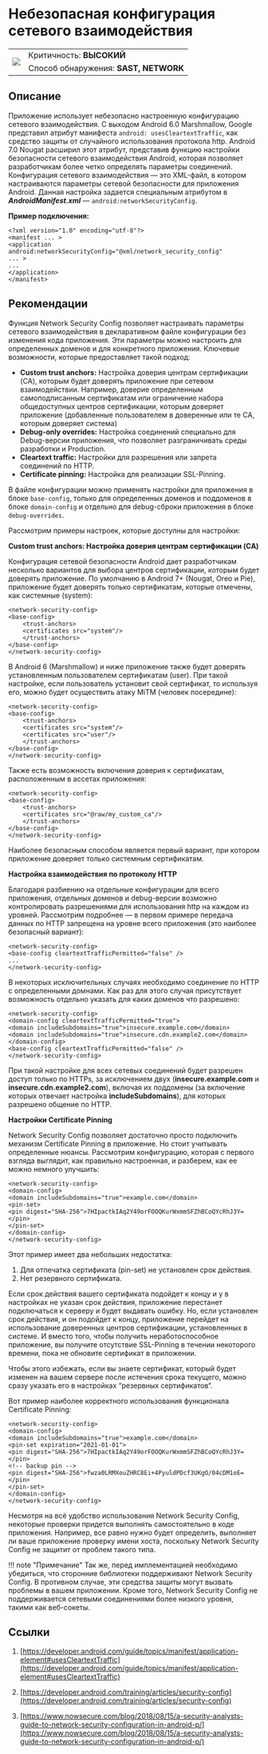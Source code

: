 # Небезопасная конфигурация сетевого взаимодействия

<table class='noborder'>
    <colgroup>
      <col/>
      <col/>
    </colgroup>
    <tbody>
      <tr>
        <td rowspan="2"><img src="../../../img/defekt_vysokij.png"/></td>
        <td>Критичность:<strong> ВЫСОКИЙ</strong></td>
      </tr>
      <tr>
        <td>Способ обнаружения:<strong> SAST, NETWORK</strong></td>
      </tr>
    </tbody>
</table>

## Описание

Приложение использует небезопасно настроенную конфигурацию сетевого взаимодействия. С выходом Android 6.0 Marshmallow, Google представил атрибут манифеста `android: usesCleartextTraffic`, как средство защиты от случайного использования протокола http. Android 7.0 Nougat расширил этот атрибут, представив функцию настройки безопасности сетевого взаимодействия Android, которая позволяет разработчикам более четко определять параметры соединений. Конфигурация сетевого взаимодействия — это XML-файл, в котором настраиваются параметры сетевой безопасности для приложения Android. Данная настройка задается специальным атрибутом в ***AndroidManifest.xml*** — `android:networkSecurityConfig`.

**Пример подключения:**

    <?xml version="1.0" encoding="utf-8"?>
    <manifest ... >
    <application android:networkSecurityConfig="@xml/network_security_config"
    ... >
    ...
    </application>
    </manifest>

## Рекомендации

Функция Network Security Config позволяет настраивать параметры сетевого взаимодействия в декларативном файле конфигурации без изменения кода приложения. Эти параметры можно настроить для определенных доменов и для конкретного приложения. Ключевые возможности, которые предоставляет такой подход:

* **Custom trust anchors:** Настройка доверия центрам сертификации (CA), которым будет доверять приложение при сетевом взаимодействии. Например, доверие определенным самоподписанным сертификатам или ограничение набора общедоступных центров сертификации, которым доверяет приложение (добавленные пользователем в доверенные или те CA, которым доверяет система)
* **Debug-only overrides:** Настройка соединений специально для Debug-версии приложения, что позволяет разграничивать среды разработки и Production.
* **Cleartext traffic:** Настройки для разрешения или запрета соединений по HTTP.
* **Certificate pinning:** Настройка для реализации SSL-Pinning.

В файле конфигурации можно применять настройки для приложения в блоке `base-config`, только для определенных доменов и поддоменов в блоке `domain-config` и отдельно для debug-сброки приложения в блоке `debug-overrides`.

Рассмотрим примеры настроек, которые доступны для настройки:

**Custom trust anchors: Настройка доверия центрам сертификации (CA)**

Конфигурация сетевой безопасности Android дает разработчикам несколько вариантов для выбора центров сертификации, которым будет доверять приложение. По умолчанию в Android 7+ (Nougat, Oreo и Pie), приложение будет доверять только сертификатам, которые отмечены, как системные (system):

    <network-security-config>
    <base-config>
        <trust-anchors>
        <certificates src="system"/>
        </trust-anchors>
    </base-config>
    </network-security-config>

В Android 6 (Marshmallow) и ниже приложение также будет доверять установленным пользователем сертификатам (user). При такой настройке, если пользователь установит свой сертификат, то используя его, можно будет осуществить атаку MiTM (человек посередине):

    <network-security-config>
    <base-config>
        <trust-anchors>
        <certificates src="system"/>
        <certificates src="user"/>
        </trust-anchors>
    </base-config>
    </network-security-config>

Также есть возможность включения доверия к сертификатам, расположенным в ассетах приложения:

    <network-security-config>
    <base-config>
        <trust-anchors>
        <certificates src="@raw/my_custom_ca"/>
        </trust-anchors>
    </base-config>
    </network-security-config>

Наиболее безопасным способом является первый вариант, при котором приложение доверяет только системным сертификатам.

**Настройка взаимодействия по протоколу HTTP**

Благодаря разбиению на отдельные конфигурации для всего приложения, отдельных доменов и debug-версии возможно контролировать разрешениями для использования http на каждом из уровней. Рассмотрим подробнее — в первом примере передача данных по HTTP запрещена на уровне всего приложения (это наиболее безопасный вариант):

    <network-security-config>
    <base-config cleartextTrafficPermitted="false" />
    ...
    </network-security-config>

В некоторых исключительных случаях необходимо соединение по HTTP с определенными домнами. Как раз для этого случая присутствует возможность отдельно указать для каких доменов что разрешено:

    <network-security-config>
    <domain-config cleartextTrafficPermitted="true">
    <domain includeSubdomains="true">insecure.example.com</domain>
    <domain includeSubdomains="true">insecure.cdn.example2.com</domain>
    </domain-config>
    <base-config cleartextTrafficPermitted="false" />
    </network-security-config>

При такой настройке для всех сетевых соединений будет разрешен доступ только по HTTPs, за исключением двух (**insecure.example.com** и **insecure.cdn.example2.com**), включая их поддомены (за включение которых отвечает настройка **includeSubdomains**), для которых разрешено общение по HTTP.

**Настройки Certificate Pinning**

Network Security Config позволяет достаточно просто подключить механизм Certificate Pinning в приложение. Но стоит учитывать определенные нюансы. Рассмотрим конфигурацию, которая с первого взгляда выглядит, как правильно настроенная, и разберем, как ее можно немного улучшить:

    <network-security-config>
    <domain-config>
    <domain includeSubdomains="true">example.com</domain>
    <pin-set>
    <pin digest="SHA-256">7HIpactkIAq2Y49orFOOQKurWxmmSFZhBCoQYcRhJ3Y=</pin>
    </pin-set>
    </domain-config>
    </network-security-config>

Этот пример имеет два небольших недостатка:

1. Для отпечатка сертификата (pin-set) не установлен срок действия.
2. Нет резервного сертификата.

Если срок действия вашего сертификата подойдет к концу и у в настройках не указан срок действия, приложение перестанет подключаться к серверу и будет выдавать ошибку. Но, если установлен срок действия, и он подойдет к концу, приложение перейдет на использование доверенных центров сертификации, установленных в системе. И вместо того, чтобы получить неработоспособное приложение, вы получите отсутствие SSL-Pinning в течении некоторого времени, пока не обновите сертификат в приложении.

Чтобы этого избежать, если вы знаете сертификат, который будет изменен на вашем сервере после истечения срока текущего, можно сразу указать его в настройках “резервных сертификатов“.

Вот пример наиболее корректного использования функционала Certificate Pinning:

    <network-security-config>
    <domain-config>
    <domain includeSubdomains="true">example.com</domain>
    <pin-set expiration="2021-01-01">
    <pin digest="SHA-256">7HIpactkIAq2Y49orFOOQKurWxmmSFZhBCoQYcRhJ3Y=</pin>
    <!-- backup pin -->
    <pin digest="SHA-256">fwza0LRMXouZHRC8Ei+4PyuldPDcf3UKgO/04cDM1oE=</pin>
    </pin-set>
    </domain-config>
    </network-security-config>

Несмотря на всё удобство использования Network Security Config, некоторые проверки придется выполнять самостоятельно в коде приложения. Например, все равно нужно будет определить, выполняет ли ваше приложение проверку имени хоста, поскольку Network Security Config не защитит от проблем такого типа.

!!! note "Примечание"
    Так же, перед имплементацией необходимо убедиться, что сторонние библиотеки поддерживают Network Security Config. В противном случае, эти средства защиты могут вызвать проблемы в вашем приложении. Кроме того, Network Security Config не поддерживается сетевыми соединениями более низкого уровня, такими как веб-сокеты.

## Ссылки

1. [https://developer.android.com/guide/topics/manifest/application-element#usesCleartextTraffic](https://developer.android.com/guide/topics/manifest/application-element#usesCleartextTraffic)

2. [https://developer.android.com/training/articles/security-config](https://developer.android.com/training/articles/security-config)

3. [https://www.nowsecure.com/blog/2018/08/15/a-security-analysts-guide-to-network-security-configuration-in-android-p/](https://www.nowsecure.com/blog/2018/08/15/a-security-analysts-guide-to-network-security-configuration-in-android-p/)